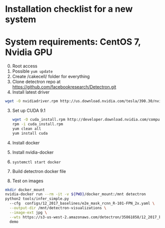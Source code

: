 # Installation checklist for a new system
# System requirements: CentOS 7, Nvidia GPU

0. Root access
1. Possible `yum update`
1. Create /cakecell/ folder for everything
2. Clone detectron repo at https://github.com/facebookresearch/Detectron.git
3. Install latest driver

```bash
wget -O nvidiadriver.rpm http://us.download.nvidia.com/tesla/390.30/nvidia-diag-driver-local-repo-rhel7-390.30-1.0-1.x86_64.rpm
```
3. Set up CUDA 9.1
    ```bash
    wget -O cuda_install.rpm http://developer.download.nvidia.com/compute/cuda/repos/rhel7/x86_64/cuda-repo-rhel7-9.1.85-1.x86_64.rpm
    rpm -i cuda_install.rpm
    yum clean all
    yum install cuda
    ```
4. Install docker

5. Install nvidia-docker

6. `systemctl start docker`

7. Build detectron docker file

8. Test on images

```bash
mkdir docker_mount
nvidia-docker run --rm -it -v ${PWD}/docker_mount:/mnt detectron
python2 tools/infer_simple.py
  --cfg  configs/12_2017_baselines/e2e_mask_rcnn_R-101-FPN_2x.yaml \
  --output-dir /mnt/detectron-visualizations \
  --image-ext jpg \
  --wts https://s3-us-west-2.amazonaws.com/detectron/35861858/12_2017_baselines/e2e_mask_rcnn_R-101-FPN_2x.yaml.02_32_51.SgT4y1cO/output/train/coco_2014_train:coco_2014_valminusminival/generalized_rcnn/model_final.pkl
  demo
```